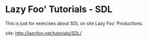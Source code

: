 # Lazy Foo' Tutorials - SDL

This is just for exercises about SDL on site Lazy Foo' Productions.

site: http://lazyfoo.net/tutorials/SDL/
